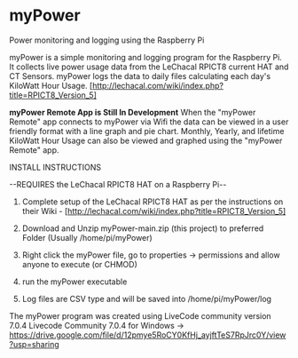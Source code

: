 # myPower
Power monitoring and logging using the Raspberry Pi

myPower is a simple monitoring and logging program for the Raspberry Pi. It collects live power usage data from the LeChacal RPICT8 current HAT and CT Sensors. myPower logs the data to daily files calculating each day's KiloWatt Hour Usage. [http://lechacal.com/wiki/index.php?title=RPICT8_Version_5]

**myPower Remote App is Still In Development**
When the "myPower Remote" app connects to myPower via Wifi the data can be viewed in a user friendly format with a line graph and pie chart. Monthly, Yearly, and lifetime KiloWatt Hour Usage can also be viewed and graphed using the "myPower Remote" app.

INSTALL INSTRUCTIONS

--REQUIRES the LeChacal RPICT8 HAT on a Raspberry Pi--

1. Complete setup of the LeChacal RPICT8 HAT as per the instructions on their Wiki -  [http://lechacal.com/wiki/index.php?title=RPICT8_Version_5]

2. Download and Unzip myPower-main.zip (this project) to preferred Folder (Usually /home/pi/myPower)

3. Right click the myPower file, go to properties -> permissions and allow anyone to execute (or CHMOD) 

4. run the myPower executable

5. Log files are CSV type and will be saved into /home/pi/myPower/log


The myPower program was created using LiveCode community version 7.0.4
Livecode Community 7.0.4 for Windows -> https://drive.google.com/file/d/12pmye5RoCY0KfHj_ayjftTeS7RpJrc0Y/view?usp=sharing
